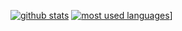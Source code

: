 [![github stats](https://github-readme-stats.vercel.app/api?username=unlimitedcoder2&show_icons=true&theme=radical&count_private=true)](https://github.com/unlimitedcoder2)
[![most used languages](https://github-readme-stats.vercel.app/api/top-langs/?username=unlimitedcoder2&layout=compact&show_icons=true&title_color=fff&icon_color=79ff97&text_color=9f9f9f&bg_color=151515)](https://github.com/unlimitedcoder2)]
